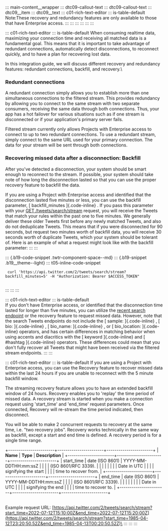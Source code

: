 ::: main-content__wrapper
::: dtc09-callout-text
::: dtc09-callout-text
::: dtc09__item
::: dtc09__text
::: c01-rich-text-editor
::: is-table-default
Note:These recovery and redundancy features are only available to those
that have Enterprise access.
:::
:::
:::
:::
:::
:::

::: c01-rich-text-editor
::: is-table-default
When consuming realtime data, maximizing your connection time and
receiving all matched data is a fundamental goal. This means that it is
important to take advantage of redundant connections, automatically
detect disconnections, to reconnect quickly, and to have a plan for
recovering lost data.

In this integration guide, we will discuss different recovery and
redundancy features: redundant connections, backfill, and recovery.\

### Redundant connections

A redundant connection simply allows you to establish more than one
simultaneous connections to the filtered stream. This provides
redundancy by allowing you to connect to the same stream with two
separate consumers, receiving the same data through both connections.
Thus, your app has a hot failover for various situations such as if one
stream is disconnected or if your application\'s primary server fails.

Filtered stream currently only allows Projects with Enterprise access to
connect to up to two redundant connections. To use a redundant stream,
simply connect to the same URL used for your primary connection. The
data for your stream will be sent through both connections.

### Recovering missed data after a disconnection: Backfill

After you\'ve detected a disconnection, your system should be smart
enough to reconnect to the stream. If possible, your system should take
note of how long the disconnection lasted so that you can use the proper
recovery feature to backfill the data.

If you are using a Project with Enterprise access and identified that
the disconnection lasted five minutes or less, you can use the backfill
parameter, [ backfill_minutes ]{.code-inline} . If you pass this
parameter with your [GET
/tweets/search/stream](/en/docs/twitter-api/tweets/filtered-stream/api-reference/get-tweets-search-stream)
request, you will receive the Tweets that match your rules within the
past one to five minutes. We generally deliver these older Tweets first
before any newly matched Tweets, and also do not deduplicate Tweets.
This means that if you were disconnected for 90 seconds, but request two
minutes worth of backfill data, you will receive 30 seconds worth of
duplicate Tweets, which your system should be tolerant of. Here is an
example of what a request might look like with the backfill parameter:
:::
:::

::: {.b19-code-snippet .twtr-component-space--md}
::: {.b19-snippet .b19__theme--light}
::: t05-inline-code-snippet
``` {.t05__pre--with-button .t05__pre--wrap-text}
 curl 'https://api.twitter.com/2/tweets/search/stream?backfill_minutes=5' -H "Authorization: Bearer $ACCESS_TOKEN"
    
```
:::
:::
:::

::: c01-rich-text-editor
::: is-table-default
\
If you don\'t have Enterprise access, or identified that the
disconnection time lasted for longer than five minutes, you can utilize
the [recent search
endpoint](/en/docs/twitter-api/tweets/search/introduction) or the
recovery feature to request missed data. However, note that the search
Tweets endpoints do not include the [ sample: ]{.code-inline} , [ bio:
]{.code-inline} , [ bio_name: ]{.code-inline} , or [ bio_location:
]{.code-inline} operators, and has certain differences in matching
behavior when using accents and diacritics with the [ keyword
]{.code-inline} and [ #hashtag ]{.code-inline} operators. These
differences could mean that you don\'t fully recover all Tweets that
might have been received via the filtered stream endpoints.
:::
:::

::: c01-rich-text-editor
::: is-table-default
If you are using a Project with Enterprise access, you can use the
Recovery feature to recover missed data within the last 24 hours if you
are unable to reconnect with the 5 minute backfill window.

The streaming recovery feature allows you to have an extended backfill
window of 24 hours. Recovery enables you to \'replay\' the time period
of missed data. A recovery stream is started when you make a connection
request using \'start_time\' and \'end_time\' request parameters. Once
connected, Recovery will re-stream the time period indicated, then
disconnect.

You will be able to make 2 concurrent requests to recovery at the same
time, i.e. "two recovery jobs". Recovery works technically in the same
way as backfill, except a start and end time is defined. A recovery
period is for a single time range.

+-----------------------+-----------------------+-----------------------+
| **Name**              | **Type**              | **Description**       |
+-----------------------+-----------------------+-----------------------+
| start_time            | date (ISO 8601)       | YYYY-MM-DDTHH:mm:ssZ  |
|                       |                       | (ISO 8601/RFC 3339).  |
|                       |                       |                       |
|                       |                       | Date in UTC           |
|                       |                       | signifying the start  |
|                       |                       | time to recover from. |
+-----------------------+-----------------------+-----------------------+
| end_time              | date (ISO 8601)       | YYYY-MM-DDTHH:mm:ssZ  |
|                       |                       | (ISO 8601/RFC 3339).  |
|                       |                       |                       |
|                       |                       | Date in UTC           |
|                       |                       | signifying the end    |
|                       |                       | time to recover to.   |
+-----------------------+-----------------------+-----------------------+

\
Example request URL:
[https://api.twitter.com/2/tweets/search/stream?start_time=2022-07-12T15:10:00Z&end_time=2022-07-12T15:20:00Z](https://api.twitter.com/2/tweets/search/stream?start_time=1985-04-12T23:20:50.52Z&end_time=1985-04-13T00:20:50.52Z)\
:::
:::
:::
